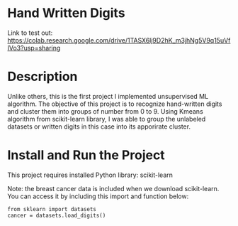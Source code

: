 # Hand Written Digits
Link to test out: https://colab.research.google.com/drive/1TASX6lj9D2hK_m3jhNg5V9q15uVfIVo3?usp=sharing

# Description
Unlike others, this is the first project I implemented unsupervised ML algorithm. The objective of this project is to recognize hand-written digits and cluster them into groups of number from 0 to 9. Using Kmeans algorithm from scikit-learn library, I was able to
group the unlabeled datasets or written digits in this case into its apporirate cluster. 

# Install and Run the Project
This project requires installed Python library: scikit-learn

Note: the breast cancer data is included when we download scikit-learn. You can access it by including this import and function below:
```
from sklearn import datasets
cancer = datasets.load_digits()

